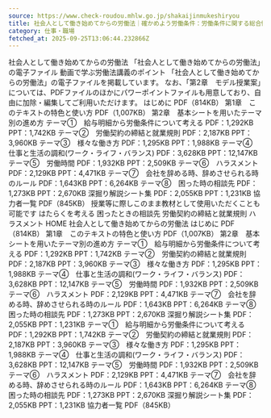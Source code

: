 ```yaml
---
source: https://www.check-roudou.mhlw.go.jp/shakaijinmukeshiryou
title: 社会人として働き始めてからの労働法｜確かめよう労働条件：労働条件に関する総合情報サイト｜厚生労働省
category: 仕事・職場
fetched_at: 2025-09-25T13:06:44.232866Z
---
```

社会人として働き始めてからの労働法
「社会人として働き始めてからの労働法」の電子ファイル
動画で学ぶ労働法講義のポイント
「社会人として働き始めてからの労働法」の電子ファイルを掲載しています。 なお、「第2章　モデル授業案」については、PDFファイルのほかにパワーポイントファイルも用意しており、自由に加除・編集してご利用いただけます。
はじめに PDF（814KB）
第1章　このテキストの特色と使い方 PDF（1,007KB）
第2章　基本シートを用いたテーマ別の進め方
テーマ①　給与明細から労働条件について考える PDF：1,292KB PPT：1,742KB
テーマ②　労働契約の締結と就業規則 PDF：2,187KB PPT：3,960KB
テーマ③　様々な働き方 PDF：1,295KB PPT：1,988KB
テーマ④　仕事と生活の調和(ワーク・ライフ・バランス) PDF：3,628KB PPT：12,147KB
テーマ⑤　労働時間 PDF：1,932KB PPT：2,509KB
テーマ⑥　ハラスメント PDF：2,129KB PPT：4,471KB
テーマ⑦　会社を辞める時、辞めさせられる時のルール PDF：1,643KB PPT：6,264KB
テーマ⑧　困った時の相談先 PDF：1,273KB PPT：2,670KB
深掘り解説シート集 PDF：2,055KB PPT：1,231KB
協力者一覧 PDF（845KB）
授業等に際しこのまま教材として使用いただくことも可能です
はたらくを考える
困ったときの相談先
労働契約の締結と就業規則
ハラスメント
HOME
社会人として働き始めてからの労働法
はじめに PDF（814KB）
第1章　このテキストの特色と使い方 PDF（1,007KB）
第2章　基本シートを用いたテーマ別の進め方
テーマ①　給与明細から労働条件について考える PDF：1,292KB PPT：1,742KB テーマ②　労働契約の締結と就業規則 PDF：2,187KB PPT：3,960KB テーマ③　様々な働き方 PDF：1,295KB PPT：1,988KB テーマ④　仕事と生活の調和(ワーク・ライフ・バランス) PDF：3,628KB PPT：12,147KB テーマ⑤　労働時間 PDF：1,932KB PPT：2,509KB テーマ⑥　ハラスメント PDF：2,129KB PPT：4,471KB テーマ⑦　会社を辞める時、辞めさせられる時のルール PDF：1,643KB PPT：6,264KB テーマ⑧　困った時の相談先 PDF：1,273KB PPT：2,670KB 深掘り解説シート集 PDF：2,055KB PPT：1,231KB
テーマ①　給与明細から労働条件について考える PDF：1,292KB PPT：1,742KB
テーマ②　労働契約の締結と就業規則 PDF：2,187KB PPT：3,960KB
テーマ③　様々な働き方 PDF：1,295KB PPT：1,988KB
テーマ④　仕事と生活の調和(ワーク・ライフ・バランス) PDF：3,628KB PPT：12,147KB
テーマ⑤　労働時間 PDF：1,932KB PPT：2,509KB
テーマ⑥　ハラスメント PDF：2,129KB PPT：4,471KB
テーマ⑦　会社を辞める時、辞めさせられる時のルール PDF：1,643KB PPT：6,264KB
テーマ⑧　困った時の相談先 PDF：1,273KB PPT：2,670KB
深掘り解説シート集 PDF：2,055KB PPT：1,231KB
協力者一覧 PDF（845KB）
